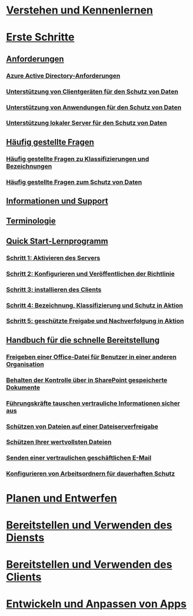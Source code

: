 # [Verstehen und Kennenlernen](/information-protection/understand-explore/what-is-information-protection)
# [Erste Schritte](requirements-azure-rms.md)
## [Anforderungen](requirements.md)
### [Azure Active Directory-Anforderungen](requirements-azure-ad.md)
### [Unterstützung von Clientgeräten für den Schutz von Daten](requirements-client-devices.md)
### [Unterstützung von Anwendungen für den Schutz von Daten](requirements-applications.md)
### [Unterstützung lokaler Server für den Schutz von Daten](requirements-servers.md)
## [Häufig gestellte Fragen](faqs.md)
### [Häufig gestellte Fragen zu Klassifizierungen und Bezeichnungen](faqs-infoprotect.md)
### [Häufig gestellte Fragen zum Schutz von Daten](faqs-rms.md)
## [Informationen und Support](information-support.md)
## [Terminologie](terminology.md)
## [Quick Start-Lernprogramm](infoprotect-quick-start-tutorial.md)
### [Schritt 1: Aktivieren des Servers](infoprotect-tutorial-step1.md)
### [Schritt 2: Konfigurieren und Veröffentlichen der Richtlinie](infoprotect-tutorial-step2.md)
### [Schritt 3: installieren des Clients](infoprotect-tutorial-step3.md)
### [Schritt 4: Bezeichnung, Klassifizierung und Schutz in Aktion](infoprotect-tutorial-step4.md)
### [Schritt 5: geschützte Freigabe und Nachverfolgung in Aktion](infoprotect-tutorial-step5.md)
## [Handbuch für die schnelle Bereitstellung](rapid-deployment-guide.md)
### [Freigeben einer Office-Datei für Benutzer in einer anderen Organisation](scenario-share-office-file-externally.md)
### [Behalten der Kontrolle über in SharePoint gespeicherte Dokumente](scenario-sharepoint.md)
### [Führungskräfte tauschen vertrauliche Informationen sicher aus](scenario-executives-email.md)
### [Schützen von Dateien auf einer Dateiserverfreigabe](scenario-fci.md)
### [Schützen Ihrer wertvollsten Dateien](scenario-secure-most-valuable-files.md)
### [Senden einer vertraulichen geschäftlichen E-Mail](scenario-company-confidential-email.md)
### [Konfigurieren von Arbeitsordnern für dauerhaften Schutz](scenario-work-folders.md)
# [Planen und Entwerfen](/information-protection/plan-design/deployment-roadmap)
# [Bereitstellen und Verwenden des Diensts](/information-protection/deploy-use/activate-service)
# [Bereitstellen und Verwenden des Clients](/information-protection/rms-client/use-client)
# [Entwickeln und Anpassen von Apps](/information-protection/develop/developers-guide)

